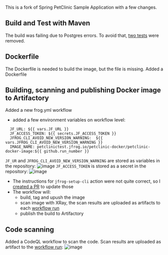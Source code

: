 This is a fork of Spring PetClinic Sample Application with a few changes.

## Build and Test with Maven
The build was failing due to Postgres errors. To avoid that, [two tests](https://github.com/andrekolodochka/spring-petclinic/blob/main/src/test/java/org/springframework/samples/petclinic/PostgresIntegrationTests.java#L81) were removed.

## Dockerfile
The Dockerfile is needed to build the image, but the file is missing.
Added a Dockerfile

## Building, scanning and publishing Docker image to Artifactory
Added a new frog.yml workflow
- added a few environment variables on workflow level:
```env:
  JF_URL: ${{ vars.JF_URL }}
  JF_ACCESS_TOKEN: ${{ secrets.JF_ACCESS_TOKEN }}
  JFROG_CLI_AVOID_NEW_VERSION_WARNING:  ${{ vars.JFROG_CLI_AVOID_NEW_VERSION_WARNING }}
  IMAGE_NAME: petclinictest.jfrog.io/petclinic-docker/petclinic-docker-image:${{ github.run_number }}
  ```
`JF_UR` and `JFROG_CLI_AVOID_NEW_VERSION_WARNING` are stored as variables in the repository:
![image](https://github.com/andrekolodochka/spring-petclinic/assets/59625655/62640cc8-9b0d-4b6a-8f75-d04a5e1558c9)
`JF_ACCESS_TOKEN` is stored as a secret in the repository:
![image](https://github.com/andrekolodochka/spring-petclinic/assets/59625655/551c0aae-f585-439c-bab2-78936ebad346)

- The instructions for `jfrog-setup-cli` action were not quite correct, so I [created a PR](https://github.com/jfrog/setup-jfrog-cli/pull/114) to update those
- The workflow will:
  - build, tag and upush the image
  - scan image with XRay, the scan results are uploaded as artifacts to each [workflow run](https://github.com/andrekolodochka/spring-petclinic/actions/workflows/jfrog.yml)
  - publish the build to Artifactory

## Code scanning
Added a CodeQL workflow to scan the code. Scan results are uploaded as artifact to the [workflow run](https://github.com/andrekolodochka/spring-petclinic/actions/workflows/codeql.yml):
![image](https://github.com/andrekolodochka/spring-petclinic/assets/59625655/18abdfdd-75d5-4569-b890-f0a6f5df3cc4)
